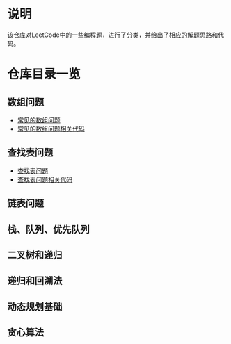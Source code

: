 # 说明
该仓库对LeetCode中的一些编程题，进行了分类，并给出了相应的解题思路和代码。

# 仓库目录一览
## 数组问题 

- [常见的数组问题](https://github.com/DuHouAn/AlgorithmForInterview/blob/master/notes/01LeetCode%E4%B8%AD%E7%9A%84%E6%95%B0%E7%BB%84%E9%97%AE%E9%A2%98.md)
- [常见的数组问题相关代码](https://github.com/DuHouAn/AlgorithmForInterview/tree/master/src/com/southeast/code_01_array)
## 查找表问题
- [查找表问题](https://github.com/DuHouAn/AlgorithmForInterview/blob/master/notes/02%E6%9F%A5%E6%89%BE%E9%97%AE%E9%A2%98.md)
- [查找表问题相关代码](https://github.com/DuHouAn/AlgorithmForInterview/tree/master/src/com/southeast/code_02_find)
## 链表问题
## 栈、队列、优先队列
## 二叉树和递归
## 递归和回溯法
## 动态规划基础
## 贪心算法
